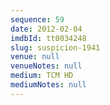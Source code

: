 ```yaml
---
sequence: 59
date: 2012-02-04
imdbId: tt0034248
slug: suspicion-1941
venue: null
venueNotes: null
medium: TCM HD
mediumNotes: null
---
```


